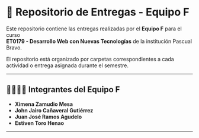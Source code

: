 # 📁 Repositorio de Entregas - Equipo F

Este repositorio contiene las entregas realizadas por el **Equipo F** para el curso  
**ET0179 - Desarrollo Web con Nuevas Tecnologías** de la institución Pascual Bravo.

El repositorio está organizado por carpetas correspondientes a cada actividad o entrega asignada durante el semestre.

---

## 👨‍👩‍👧‍👦 Integrantes del Equipo F

- **Ximena Zamudio Mesa**  
- **John Jairo Cañaveral Gutiérrez**  
- **Juan José Ramos Agudelo**  
- **Estiven Toro Henao**

---
